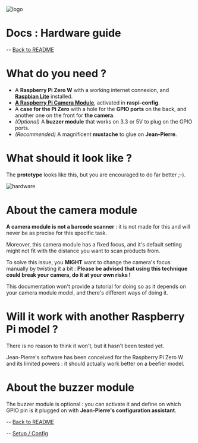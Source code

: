 ![logo](https://raw.githubusercontent.com/matteocargnelutti/jeanpierre/master/misc/ban.png)
# Docs : Hardware guide
-- [Back to README](http://github.com/matteocargnelutti/jeanpierre)

# What do you need ?
* A **Raspberry Pi Zero W** with a working internet connexion, and [**Raspbian Lite**](https://www.raspberrypi.org/downloads/raspbian/) installed.
* [**A Raspberry Pi Camera Module**](https://www.raspberrypi.org/products/camera-module-v2/), activated in **raspi-config**.
* A **case for the Pi Zero** with a hole for the **GPIO ports** on the back, and another one on the front for **the camera**.
* *(Optional)* A **buzzer module** that works on 3.3 or 5V to plug on the GPIO ports.
* *(Recommended)* A magnificent **mustache** to glue on **Jean-Pierre**.

# What should it look like ?
The **prototype** looks like this, but you are encouraged to do far better ;-).

![hardware](https://raw.githubusercontent.com/matteocargnelutti/jeanpierre/master/misc/hardware.jpg)

# About the camera module
**A camera module is not a barcode scanner** : it is not made for this and will never be as precise for this specific task.

Moreover, this camera module has a fixed focus, and it's default setting might not fit with the distance you want to scan products from.

To solve this issue, you **MIGHT** want to change the camera's focus manually by twisting it a bit :
**Please be advised that using this technique could break your camera, do it at your own risks !**

This documentation won't provide a tutorial for doing so as it depends on your camera module model, and there's different ways of doing it.

# Will it work with another Raspberry Pi model ?
There is no reason to think it won't, but it hasn't been tested yet.

Jean-Pierre's software has been conceived for the Raspberry Pi Zero W and its limited powers : it should actually work better on a beefier model.

# About the buzzer module
The buzzer module is optional : you can activate it and define on which GPIO pin is it plugged on with **Jean-Pierre's configuration assistant**.

-- [Back to README](http://github.com/matteocargnelutti/jeanpierre)

-- [Setup / Config](https://github.com/matteocargnelutti/jean-pierre/blob/master/docs/SETUP.md)